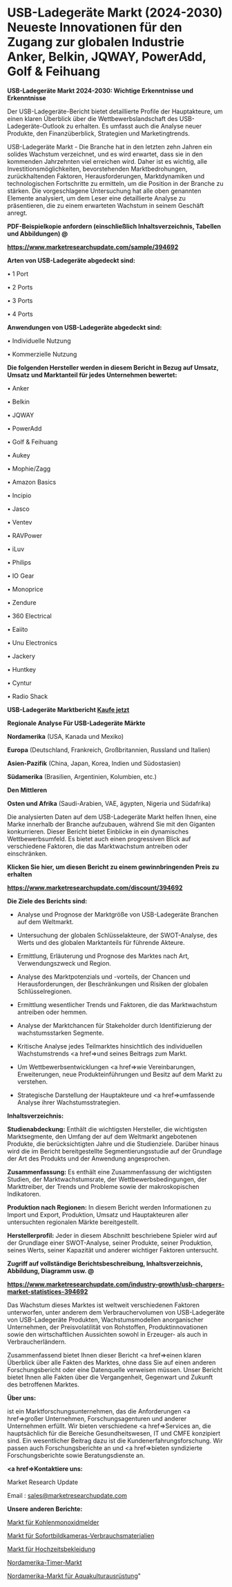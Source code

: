 # USB-Ladegeräte Markt (2024-2030) Neueste Innovationen für den Zugang zur globalen Industrie Anker, Belkin, JQWAY, PowerAdd, Golf & Feihuang

<strong>USB-Ladegeräte Markt 2024-2030: Wichtige Erkenntnisse und Erkenntnisse</strong>

Der USB-Ladegeräte-Bericht bietet detaillierte Profile der Hauptakteure, um einen klaren Überblick über die Wettbewerbslandschaft des USB-Ladegeräte-Outlook zu erhalten. Es umfasst auch die Analyse neuer Produkte, den Finanzüberblick, Strategien und Marketingtrends.

USB-Ladegeräte Markt - Die Branche hat in den letzten zehn Jahren ein solides Wachstum verzeichnet, und es wird erwartet, dass sie in den kommenden Jahrzehnten viel erreichen wird. Daher ist es wichtig, alle Investitionsmöglichkeiten, bevorstehenden Marktbedrohungen, zurückhaltenden Faktoren, Herausforderungen, Marktdynamiken und technologischen Fortschritte zu ermitteln, um die Position in der Branche zu stärken. Die vorgeschlagene Untersuchung hat alle oben genannten Elemente analysiert, um dem Leser eine detaillierte Analyse zu präsentieren, die zu einem erwarteten Wachstum in seinem Geschäft anregt.



<strong><b>PDF-Beispielkopie anfordern (einschließlich Inhaltsverzeichnis, Tabellen und Abbildungen) @ </b></strong>

<strong><a href=https://www.marketresearchupdate.com/sample/394692>

<strong>https://www.marketresearchupdate.com/sample/394692</u></a></strong></strong>



<strong>Arten von USB-Ladegeräte abgedeckt sind:</strong>

• 1 Port

• 2 Ports

• 3 Ports

• 4 Ports



<strong>Anwendungen von USB-Ladegeräte abgedeckt sind:</strong>

• Individuelle Nutzung

• Kommerzielle Nutzung



<strong>Die folgenden Hersteller werden in diesem Bericht in Bezug auf Umsatz, Umsatz und Marktanteil für jedes Unternehmen bewertet:</strong>

• Anker

• Belkin

• JQWAY

• PowerAdd

• Golf & Feihuang

• Aukey

• Mophie/Zagg

• Amazon Basics

• Incipio

• Jasco

• Ventev

• RAVPower

• iLuv

• Philips

• IO Gear

• Monoprice

• Zendure

• 360 Electrical

• Eaiito

• Unu Electronics

• Jackery

• Huntkey

• Cyntur

• Radio Shack



<strong>USB-Ladegeräte Marktbericht <a href=https://www.marketresearchupdate.com/buynow/394692>Kaufe jetzt</a></strong>



<strong>Regionale Analyse Für USB-Ladegeräte Märkte</strong>



<strong>Nordamerika</strong> (USA, Kanada und Mexiko)



<strong>Europa</strong> (Deutschland, Frankreich, Großbritannien, Russland und Italien)



<strong>Asien-Pazifik</strong> (China, Japan, Korea, Indien und Südostasien)



<strong>Südamerika</strong> (Brasilien, Argentinien, Kolumbien, etc.)



<strong>Den Mittleren</strong> 

<strong>Osten und Afrika</strong> (Saudi-Arabien, VAE, ägypten, Nigeria und Südafrika)

Die analysierten Daten auf dem USB-Ladegeräte Markt helfen Ihnen, eine Marke innerhalb der Branche aufzubauen, während Sie mit den Giganten konkurrieren. Dieser Bericht bietet Einblicke in ein dynamisches Wettbewerbsumfeld. Es bietet auch einen progressiven Blick auf verschiedene Faktoren, die das Marktwachstum antreiben oder einschränken.



<strong>Klicken Sie hier, um diesen Bericht zu einem gewinnbringenden Preis zu erhalten
</strong>

<strong><a href=https://www.marketresearchupdate.com/discount/394692>https://www.marketresearchupdate.com/discount/394692</b></u></strong></a>



<strong>Die Ziele des Berichts sind:</strong>

- Analyse und Prognose der Marktgröße von USB-Ladegeräte Branchen auf dem Weltmarkt.

- Untersuchung der globalen Schlüsselakteure, der SWOT-Analyse, des Werts und des globalen Marktanteils für führende Akteure.

- Ermittlung, Erläuterung und Prognose des Marktes nach Art, Verwendungszweck und Region.

- Analyse des Marktpotenzials und -vorteils, der Chancen und Herausforderungen, der Beschränkungen und Risiken der globalen Schlüsselregionen.

- Ermittlung wesentlicher Trends und Faktoren, die das Marktwachstum antreiben oder hemmen.

- Analyse der Marktchancen für Stakeholder durch Identifizierung der wachstumsstarken Segmente.

- Kritische Analyse jedes Teilmarktes hinsichtlich des individuellen Wachstumstrends <a href=>und</a> seines Beitrags zum Markt.

- Um Wettbewerbsentwicklungen <a href=>wie</a> Vereinbarungen, Erweiterungen, neue Produkteinführungen und Besitz auf dem Markt zu verstehen.

- Strategische Darstellung der Hauptakteure und <a href=>umfas</a>sende Analyse ihrer Wachstumsstrategien.



<strong>Inhaltsverzeichnis:</strong>



<strong>Studienabdeckung:</strong> Enthält die wichtigsten Hersteller, die wichtigsten Marktsegmente, den Umfang der auf dem Weltmarkt angebotenen Produkte, die berücksichtigten Jahre und die Studienziele. Darüber hinaus wird die im Bericht bereitgestellte Segmentierungsstudie auf der Grundlage der Art des Produkts und der Anwendung angesprochen.



<strong>Zusammenfassung:</strong> Es enthält eine Zusammenfassung der wichtigsten Studien, der Marktwachstumsrate, der Wettbewerbsbedingungen, der Markttreiber, der Trends und Probleme sowie der makroskopischen Indikatoren.



<strong>Produktion nach Regionen:</strong> In diesem Bericht werden Informationen zu Import und Export, Produktion, Umsatz und Hauptakteuren aller untersuchten regionalen Märkte bereitgestellt.



<strong>Herstellerprofil:</strong> Jeder in diesem Abschnitt beschriebene Spieler wird auf der Grundlage einer SWOT-Analyse, seiner Produkte, seiner Produktion, seines Werts, seiner Kapazität und anderer wichtiger Faktoren untersucht.



<strong><b>Zugriff auf vollständige Berichtsbeschreibung, Inhaltsverzeichnis, Abbildung, Diagramm usw. @ </b></strong>

<strong><a href=https://www.marketresearchupdate.com/industry-growth/usb-chargers-market-statistices-394692>https://www.marketresearchupdate.com/industry-growth/usb-chargers-market-statistices-394692</a></strong>

Das Wachstum dieses Marktes ist weltweit verschiedenen Faktoren unterworfen, unter anderem dem Verbrauchervolumen von USB-Ladegeräte von USB-Ladegeräte Produkten, Wachstumsmodellen anorganischer Unternehmen, der Preisvolatilität von Rohstoffen, Produktinnovationen sowie den wirtschaftlichen Aussichten sowohl in Erzeuger- als auch in Verbraucherländern.

Zusammenfassend bietet Ihnen dieser Bericht <a href=>einen</a> klaren Überblick über alle Fakten des Marktes, ohne dass Sie auf einen anderen Forschungsbericht oder eine Datenquelle verweisen müssen. Unser Bericht bietet Ihnen alle Fakten über die Vergangenheit, Gegenwart und Zukunft des betroffenen Marktes.



<strong>Über uns:</strong>

 ist ein Marktforschungsunternehmen, das die Anforderungen <a href=>großer</a> Unternehmen, Forschungsagenturen und anderer Unternehmen erfüllt. Wir bieten verschiedene <a href=>Services</a> an, die hauptsächlich für die Bereiche Gesundheitswesen, IT und CMFE konzipiert sind. Ein wesentlicher Beitrag dazu ist die Kundenerfahrungsforschung. Wir passen auch Forschungsberichte an und <a href=>bieten</a> syndizierte Forschungsberichte sowie Beratungsdienste an.



<strong><a href=>Kontaktiere uns:</a></strong>

Market Research Update

Email : sales@marketresearchupdate.com



<strong>Unsere anderen Berichte:</strong>

<a href=https://www.linkedin.com/pulse/carbon-monoxide-alarms-market-2023-challenges>Markt für Kohlenmonoxidmelder</a>

<a href=https://www.linkedin.com/pulse/instant-cameras-consumable-market-research-report>Markt für Sofortbildkameras-Verbrauchsmaterialien</a>

<a href=https://www.linkedin.com/pulse/wedding-apparel-market-size-share-outlook-growth-prospects>Markt für Hochzeitsbekleidung</a>

<a href=https://www.linkedin.com/pulse/north-america-timers-market-trends-2023-updated>Nordamerika-Timer-Markt</a>

<a href=https://www.linkedin.com/pulse/north-america-aquaculture-equipment-market-trends-2023>Nordamerika-Markt für Aquakulturausrüstung</a>"
